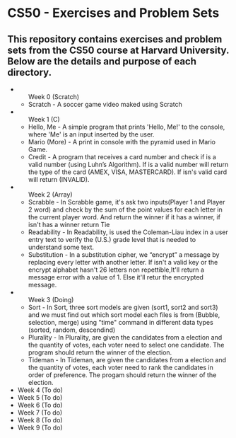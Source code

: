 <h1>CS50 - Exercises and Problem Sets</h1>

<h2>This repository contains exercises and problem sets from the CS50 course at Harvard University. Below are the details and purpose of each directory.</h2>


<ul>
    <li>
    <ul>
    Week 0 (Scratch)
        <li>Scratch - A soccer game video maked using Scratch</li>
    </ul>
    </li>
    <li>
    <ul>Week 1 (C)
    <li>Hello, Me - A simple program that prints 'Hello, Me!' to the console, where 'Me' is an input inserted by the user.</li>
    <li>Mario (More) - A print in console with the pyramid used in Mario Game.
    </li>
    <li>Credit - A program that receives a card number and check if is a valid number (using Luhn’s Algorithm). If is a valid number will return the type of the card (AMEX, VISA, MASTERCARD). If isn's valid card will return (INVALID).
    </li>
    </ul>
    </li>
    <li>
    <ul>
    Week 2 (Array)
    <li>Scrabble - In Scrabble game, it's ask two inputs(Player 1 and Player 2 word) and check by the sum of the point values for each letter in the current player word. And return the winner if it has a winner, if isn't has a winner return Tie</li>
    <li>Readability - In Readability, is used the Coleman-Liau index in a user entry text to verify the (U.S.) grade level that is needed to understand some text.
    </li>
    <li>Substitution - In a substitution cipher, we “encrypt” a message by replacing every letter with another letter. If isn't a valid key or the  encrypt alphabet hasn't 26 letters non repettible,It'll return a message error with a value of 1. Else it'll retur the encrypted message.
    </li>
    </ul>
    </li>
    <li>
    <ul>Week 3 (Doing)
    <li>Sort - In Sort, three sort models are given (sort1, sort2 and sort3)  and we must find out which sort model each files is from (Bubble, selection, merge) using "time" command in different data types (sorted, random, descendind)</li>
    <li>Plurality - In Plurality, are given the candidates from a election and the quantity of votes, each voter need to select one candidate. The program should return the winner of the election.</li>
    <li>Tideman - In Tideman, are given the candidates from a election and the quantity of votes, each voter need to rank the candidates in order of preference. The progam should return the winner of the election.</li>
    </ul></li>
    <li>Week 4 (To do)</li>
    <li>Week 5 (To do)</li>
    <li>Week 6 (To do)</li>
    <li>Week 7 (To do)</li>
    <li>Week 8 (To do)</li>
    <li>Week 9 (To do)</li>
</ul>
